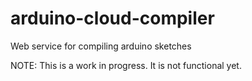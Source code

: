 arduino-cloud-compiler
======================

Web service for compiling arduino sketches

NOTE:
This is a work in progress. It is not functional yet.
